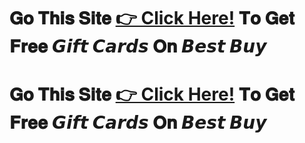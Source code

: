 # 𝐆𝐨 𝐓𝐡𝐢𝐬 𝐒𝐢𝐭𝐞 [👉 Click Here!](https://t.co/0ZLGqbdNS1) 𝐓𝐨 𝐆𝐞𝐭 𝐅𝐫𝐞𝐞 𝙂𝙞𝙛𝙩 𝘾𝙖𝙧𝙙𝙨 𝐎𝐧 𝘽𝙚𝙨𝙩 𝘽𝙪𝙮
# 𝐆𝐨 𝐓𝐡𝐢𝐬 𝐒𝐢𝐭𝐞 [👉 Click Here!](https://t.co/0ZLGqbdNS1) 𝐓𝐨 𝐆𝐞𝐭 𝐅𝐫𝐞𝐞 𝙂𝙞𝙛𝙩 𝘾𝙖𝙧𝙙𝙨 𝐎𝐧 𝘽𝙚𝙨𝙩 𝘽𝙪𝙮
